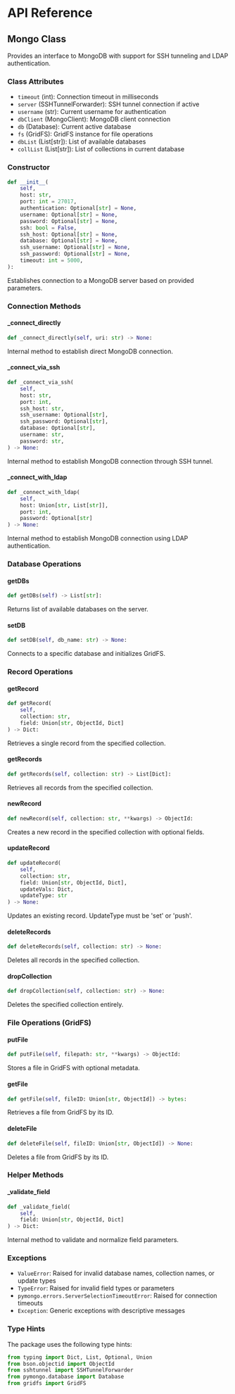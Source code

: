 # API Reference

## Mongo Class

Provides an interface to MongoDB with support for SSH tunneling and LDAP authentication.

### Class Attributes

- `timeout` (int): Connection timeout in milliseconds
- `server` (SSHTunnelForwarder): SSH tunnel connection if active
- `username` (str): Current username for authentication
- `dbClient` (MongoClient): MongoDB client connection
- `db` (Database): Current active database
- `fs` (GridFS): GridFS instance for file operations
- `dbList` (List[str]): List of available databases
- `collList` (List[str]): List of collections in current database

### Constructor

```python
def __init__(
    self,
    host: str,
    port: int = 27017,
    authentication: Optional[str] = None,
    username: Optional[str] = None,
    password: Optional[str] = None,
    ssh: bool = False,
    ssh_host: Optional[str] = None,
    database: Optional[str] = None,
    ssh_username: Optional[str] = None,
    ssh_password: Optional[str] = None,
    timeout: int = 5000,
):
```

Establishes connection to a MongoDB server based on provided parameters.

### Connection Methods

#### _connect_directly
```python
def _connect_directly(self, uri: str) -> None:
```
Internal method to establish direct MongoDB connection.

#### _connect_via_ssh
```python
def _connect_via_ssh(
    self,
    host: str,
    port: int,
    ssh_host: str,
    ssh_username: Optional[str],
    ssh_password: Optional[str],
    database: Optional[str],
    username: str,
    password: str,
) -> None:
```
Internal method to establish MongoDB connection through SSH tunnel.

#### _connect_with_ldap
```python
def _connect_with_ldap(
    self,
    host: Union[str, List[str]],
    port: int,
    password: Optional[str]
) -> None:
```
Internal method to establish MongoDB connection using LDAP authentication.

### Database Operations

#### getDBs
```python
def getDBs(self) -> List[str]:
```
Returns list of available databases on the server.

#### setDB
```python
def setDB(self, db_name: str) -> None:
```
Connects to a specific database and initializes GridFS.

### Record Operations

#### getRecord
```python
def getRecord(
    self,
    collection: str,
    field: Union[str, ObjectId, Dict]
) -> Dict:
```
Retrieves a single record from the specified collection.

#### getRecords
```python
def getRecords(self, collection: str) -> List[Dict]:
```
Retrieves all records from the specified collection.

#### newRecord
```python
def newRecord(self, collection: str, **kwargs) -> ObjectId:
```
Creates a new record in the specified collection with optional fields.

#### updateRecord
```python
def updateRecord(
    self,
    collection: str,
    field: Union[str, ObjectId, Dict],
    updateVals: Dict,
    updateType: str
) -> None:
```
Updates an existing record. UpdateType must be 'set' or 'push'.

#### deleteRecords
```python
def deleteRecords(self, collection: str) -> None:
```
Deletes all records in the specified collection.

#### dropCollection
```python
def dropCollection(self, collection: str) -> None:
```
Deletes the specified collection entirely.

### File Operations (GridFS)

#### putFile
```python
def putFile(self, filepath: str, **kwargs) -> ObjectId:
```
Stores a file in GridFS with optional metadata.

#### getFile
```python
def getFile(self, fileID: Union[str, ObjectId]) -> bytes:
```
Retrieves a file from GridFS by its ID.

#### deleteFile
```python
def deleteFile(self, fileID: Union[str, ObjectId]) -> None:
```
Deletes a file from GridFS by its ID.

### Helper Methods

#### _validate_field
```python
def _validate_field(
    self,
    field: Union[str, ObjectId, Dict]
) -> Dict:
```
Internal method to validate and normalize field parameters.

### Exceptions

- `ValueError`: Raised for invalid database names, collection names, or update types
- `TypeError`: Raised for invalid field types or parameters
- `pymongo.errors.ServerSelectionTimeoutError`: Raised for connection timeouts
- `Exception`: Generic exceptions with descriptive messages

### Type Hints

The package uses the following type hints:
```python
from typing import Dict, List, Optional, Union
from bson.objectid import ObjectId
from sshtunnel import SSHTunnelForwarder
from pymongo.database import Database
from gridfs import GridFS
```
